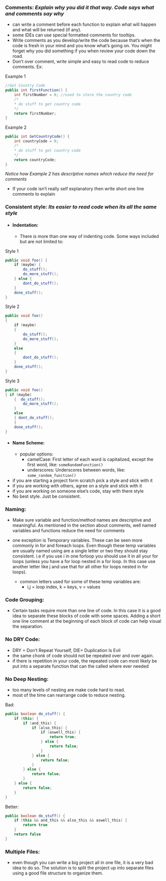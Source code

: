 ### **Comments:** _Explain why you did it that way. Code says what and comments say why_
* can write a comment before each function to explain what will happen and what will be returned (if any). 
* some IDEs can use special formatted comments for tooltips.
* Write comments as you develop/write the code because that’s when the code is fresh in your mind and you know what’s going on. You might forget why you did something if you when review your code down the road. 
* Don’t over comment, write simple and easy to read code to reduce comments. Ex:

Example 1
```java
//Get Country Code
public int firstFunction() {
    int firstNumber = 0; //used to store the country code
    /*
    * do stuff to get country code
    */
    return firstNumber;
}
```
Example 2
```java
public int GetCountryCode() {
    int countryCode = 0; 
    /*
    * do stuff to get country code
    */
    return countryCode;
}
```
 _Notice how Example 2 has descriptive names which reduce the need for comments_

* If your code isn’t really self explanatory then write short one line comments to explain

### **Consistent style:** _Its easier to read code when its all the same style_
* #### Indentation:
    * There is more than one way of indenting code. Some ways included but are not limited to:

Style 1
```java
public void foo() {
    if (maybe) {
        do_stuff();
        do_more_stuff();
    } else {
        dont_do_stuff();
    }
    done_stuff();
}
```
Style 2
```java
public void foo() 
{
    if (maybe) 
    {
        do_stuff();
        do_more_stuff();
    } 
    else 
    {
        dont_do_stuff();
    }
    done_stuff();
}
```
Style 3
```java
public void foo() 
{ if (maybe) 
    {  do_stuff();
        do_more_stuff();
    } 
    else 
    { dont_do_stuff();
    }
    done_stuff();
}
```
                          
* #### Name Scheme:
    * popular options:
	    * camelCase: First letter of each word is capitalized, except the first word, like: `someRandomFunction()`	
        * underscores: Underscores between words, like: `some_random_function()`
* if you are starting a project form scratch pick a style and stick with it
* if you are working with others, agree on a style and stick with it
* if you are working on someone else’s code, stay with there style
* No best style. Just be consistent.

### **Naming:** 
* Make sure variable and function/method names are descriptive and meaningful. As mentioned in the section about comments, well named variables and functions reduce the need for comments

* one exception is Temporary variables. These can be seen more commonly in for and foreach loops. Even though these temp variables are usually named using are a single letter or two they should stay consistent. i.e if you use i in one forloop you should use it in all your for loops (unless you have a for loop nested in a for loop. In this case use another letter like j and use that for all other for loops nested in for loops). 
    * common letters used for some of these temp variables are:
        * i,j = loop index, 
		k = keys, v = values

 

### **Code Grouping:**
* Certain tasks require more than one line of code. In this case it is a good idea to separate these blocks of code with some spaces. Adding a short one line comment at the beginning of each block of code can help visual the separation.

### **No DRY Code:**
* DRY = Don’t Repeat Yourself, DIE= Duplication Is Evil
* the same chonk of code should not be repeated over and over again.
* if there is repetition in your code, the repeated code can most likely be put into a separate function that can the called where ever needed

### **No Deep Nesting:**
* too many levels of nesting are make code hard to read.
* most of the time can rearrange code to reduce nesting.

Bad:
```java
public boolean do_stuff() {
    if (this) {
        if (and_this) {
            if (also_this) {
                if (aswell_this) {
                    return true;
                } else {
                    return false;
                }
            } else {
                return false;
            }
        } else {
            return false;
        } 
    } else {
        return false;
    }
}
```

Better:
```java
public boolean do_stuff() {
    if (this && and_this && also_this && aswell_this) {
        return true
    }
    return false               
}
```
	

### **Multiple Files:**
* even though you can write a big project all in one file, it is a very bad idea to do so. The solution is to split the project up into separate files using a good file structure to organize them. 



